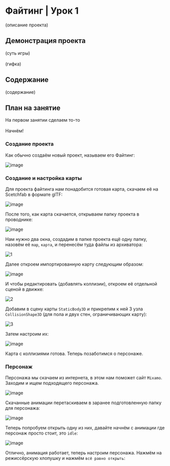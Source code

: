 # Файтинг | Урок 1

(описание проекта)

## Демонстрация проекта

(суть игры)\
\
(гифка)

## Содержание

(содержание)

## План на занятие 

На первом занятии сделаем то-то\
\
Начнём!

### Создание проекта

Как обычно создаём новый проект, называем его Файтинг:

![image](https://github.com/user-attachments/assets/35baff73-2817-4b7d-b564-a5c4ce903664)

### Создание и настройка карты

Для проекта файтинга нам понадобится готовая карта, скачаем её на Scetchfab в формате glTF:

![image](https://github.com/user-attachments/assets/a18d84e2-e9b8-40cf-8aec-86c5139d3639)

После того, как карта скачается, открываем папку проекта в проводнике:

![image](https://github.com/user-attachments/assets/cde03df1-8779-41f7-bd14-255ebb3251ab)

Нам нужно два окна, создадим в папке проекта ещё одну папку, назовём её `map`, `карта`, и перенесём туда файлы из архиватора:

![1](https://github.com/user-attachments/assets/5625a95a-bdce-4447-9223-075590e4c88a)

Далее откроем импортированную карту следующим образом:

![image](https://github.com/user-attachments/assets/4a04b348-63ab-4df7-80f7-0c375d43dd7a)

И чтобы редактировать (добавлять коллизии), откроем её отдельной сценой в движке:

![2](https://github.com/user-attachments/assets/22fc4543-87b8-4f06-9b7a-d643b1180a0f)

Добавим в сцену карты `StaticBody3D` и прикрепим к ней 3 узла `CollisionShape3D` (для пола и двух стен, ограничивающих карту):

![3](https://github.com/user-attachments/assets/bae5bf76-62fe-4723-8e7d-1b836d853615)

Затем настроим их:

![image](https://github.com/user-attachments/assets/0a1b0361-88f7-4b3e-bbe8-293caaa4f31f)

Карта с коллизиями готова. Теперь позаботимся о персонаже.

### Персонаж

Персонажа мы скачаем из интернета, в этом нам поможет сайт `Mixamo`. Заходим и ищем подходящего персонажа.

![image](https://github.com/user-attachments/assets/97f7b7bb-fa8f-4f8b-80a3-f0367ff4cdfb)

Скачанные анимации перетаскиваем в заранее подготовленную папку для персонажа:

![image](https://github.com/user-attachments/assets/db7fb40e-3409-4d8a-b60f-2936d6d908bb)

Теперь попробуем открыть одну из них, давайте начнём с анимации где персонаж просто стоит, это `idle`:

![image](https://github.com/user-attachments/assets/dfb20157-bb8a-4f86-acbc-9b38fbd9fa75)

Отлично, анимация работает, теперь настроим персонажа. Нажмём на режиссёрскую хлопушку и нажмём `всё равно открыть`:






